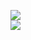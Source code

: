 [![](https://img.shields.io/badge/Made%20With-Github%20Spray-lightgrey.svg?style=for-the-badge&logo=github)](https://github.com/Annihil/github-spray#21038)  
[![](https://i.imgur.com/2DrTn0Z.gif)](https://github.com/Annihil/github-spray)
